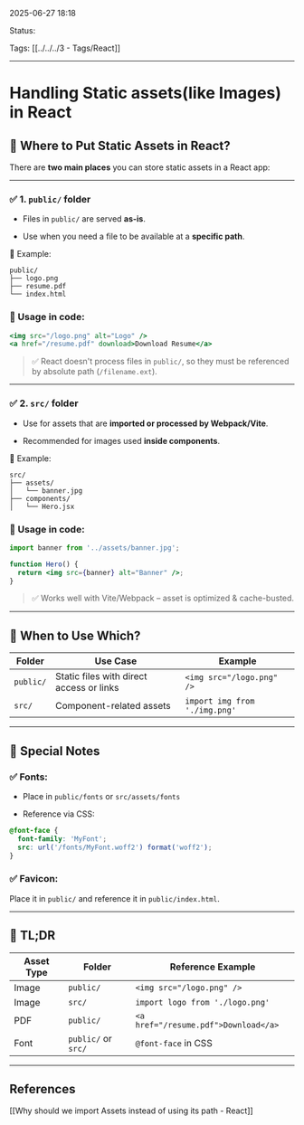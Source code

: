 
2025-06-27 18:18

Status:

Tags: [[../../../3 - Tags/React]] 

---
# Handling Static assets(like Images) in React

## 📁 Where to Put Static Assets in React?

There are **two main places** you can store static assets in a React app:

---

### ✅ 1. `public/` folder

- Files in `public/` are served **as-is**.
    
- Use when you need a file to be available at a **specific path**.
    

📂 Example:

```
public/
├── logo.png
├── resume.pdf
└── index.html
```

### 🔹 Usage in code:

```jsx
<img src="/logo.png" alt="Logo" />
<a href="/resume.pdf" download>Download Resume</a>
```

> ✅ React doesn't process files in `public/`, so they must be referenced by absolute path (`/filename.ext`).

---

### ✅ 2. `src/` folder

- Use for assets that are **imported or processed by Webpack/Vite**.
    
- Recommended for images used **inside components**.
    

📂 Example:

```
src/
├── assets/
│   └── banner.jpg
├── components/
│   └── Hero.jsx
```

### 🔹 Usage in code:

```jsx
import banner from '../assets/banner.jpg';

function Hero() {
  return <img src={banner} alt="Banner" />;
}
```

> ✅ Works well with Vite/Webpack – asset is optimized & cache-busted.

---

## 🧠 When to Use Which?

|Folder|Use Case|Example|
|---|---|---|
|`public/`|Static files with direct access or links|`<img src="/logo.png" />`|
|`src/`|Component-related assets|`import img from './img.png'`|

---

## 🎯 Special Notes

### ✅ Fonts:

- Place in `public/fonts` or `src/assets/fonts`
    
- Reference via CSS:
    

```css
@font-face {
  font-family: 'MyFont';
  src: url('/fonts/MyFont.woff2') format('woff2');
}
```

### ✅ Favicon:

Place it in `public/` and reference it in `public/index.html`.

---

## 🧠 TL;DR

|Asset Type|Folder|Reference Example|
|---|---|---|
|Image|`public/`|`<img src="/logo.png" />`|
|Image|`src/`|`import logo from './logo.png'`|
|PDF|`public/`|`<a href="/resume.pdf">Download</a>`|
|Font|`public/` or `src/`|`@font-face` in CSS|

---
## References
[[Why should we import Assets instead of using its path - React]]